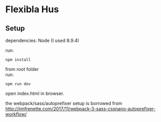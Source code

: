 # Flexibla Hus
## Setup
dependencies:
Node (I used 8.9.4)

run: 
```
npm install
```
from root folder  
run: 
```
npm run dev
```
open index.html in browser.  
  
the webpack/sass/autoprefixer setup is borrowed from  
http://jimfrenette.com/2017/11/webpack-3-sass-cssnano-autoprefixer-workflow/